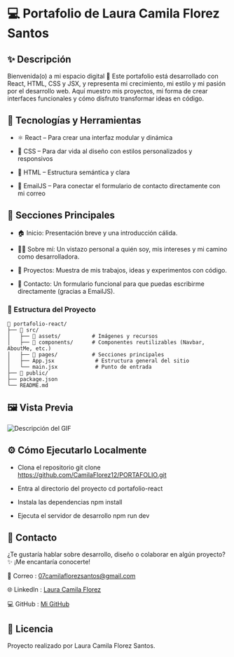 # 💻 Portafolio de Laura Camila Florez Santos

## ✨ Descripción

Bienvenida(o) a mi espacio digital 🌸
Este portafolio está desarrollado con React, HTML, CSS y JSX, y representa mi crecimiento, mi estilo y mi pasión por el desarrollo web.
Aquí muestro mis proyectos, mi forma de crear interfaces funcionales y cómo disfruto transformar ideas en código.

## 🧠 Tecnologías y Herramientas

- ⚛️ React – Para crear una interfaz modular y dinámica

- 💅 CSS – Para dar vida al diseño con estilos personalizados y responsivos

- 🧩 HTML – Estructura semántica y clara

- 💌 EmailJS – Para conectar el formulario de contacto directamente con mi correo


## 🧭 Secciones Principales

- 🏠 Inicio: Presentación breve y una introducción cálida.

- 💁‍♀️ Sobre mí: Un vistazo personal a quién soy, mis intereses y mi camino como desarrolladora.

- 🚀 Proyectos: Muestra de mis trabajos, ideas y experimentos con código.

- 💌 Contacto: Un formulario funcional para que puedas escribirme directamente (gracias a EmailJS).

### 🧱 Estructura del Proyecto
``` 
📂 portafolio-react/
├── 📁 src/
│   ├── 📁 assets/          # Imágenes y recursos
│   ├── 📁 components/      # Componentes reutilizables (Navbar, AboutMe, etc.)
│   ├── 📁 pages/           # Secciones principales
│   ├── App.jsx             # Estructura general del sitio
│   └── main.jsx            # Punto de entrada
├── 📁 public/
├── package.json
└── README.md
```
## 🖼️ Vista Previa

![Descripción del GIF](./src/assets/portafolio.gif)



## ⚙️ Cómo Ejecutarlo Localmente
- Clona el repositorio
git clone https://github.com/CamilaFlorez12/PORTAFOLIO.git

- Entra al directorio del proyecto
cd portafolio-react

- Instala las dependencias
npm install

- Ejecuta el servidor de desarrollo
npm run dev

## 💬 Contacto

¿Te gustaría hablar sobre desarrollo, diseño o colaborar en algún proyecto?
✨ ¡Me encantaría conocerte!

📧 Correo : [07camilaflorezsantos@gmail.com](mailto:07camilaflorezsantos@gmail.com)

🌐 LinkedIn : [Laura Camila Florez](https://www.linkedin.com/in/laura-camila-florez-santos-1403a637a/)

💻 GitHub : [Mi GitHub](https://github.com/CamilaFlorez12)


## 📝 Licencia

Proyecto realizado por Laura Camila Florez Santos.